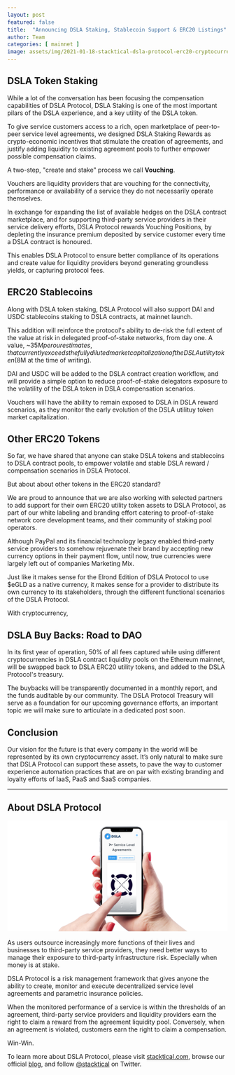 ```yaml
---
layout: post
featured: false
title:  "Announcing DSLA Staking, Stablecoin Support & ERC20 Listings"
author: Team
categories: [ mainnet ]
image: assets/img/2021-01-18-stacktical-dsla-protocol-erc20-cryptocurrency-token-listings-defi.jpg
---
```


## DSLA Token Staking

While a lot of the conversation has been focusing the compensation capabilities of DSLA Protocol, DSLA Staking is one of the most important pilars of the DSLA experience, and a key utility of the DSLA token.

To give service customers access to a rich, open marketplace of peer-to-peer service level agreements, we designed DSLA Staking Rewards as crypto-economic incentives that stimulate the creation of agreements, and justify adding liquidity to existing agreement pools to further empower possible compensation claims. 

A two-step, "create and stake" process we call **Vouching**.

Vouchers are liquidity providers that are vouching for the connectivity, performance or availability of a service they do not necessarily operate themselves. 

In exchange for expanding the list of available hedges on the DSLA contract marketplace, and for supporting third-party service providers in their service delivery efforts, DSLA Protocol rewards Vouching Positions, by depleting the insurance premium deposited by service customer every time a DSLA contract is honoured.

This enables DSLA Protocol to ensure better compliance of its operations and create value for liquidity providers beyond generating groundless yields, or capturing protocol fees.

## ERC20 Stablecoins

Along with DSLA token staking, DSLA Protocol will also support DAI and USDC stablecoins staking to DSLA contracts, at mainnet launch. 

This addition will reinforce the protocol's ability to de-risk the full extent of the value at risk in delegated proof-of-stake networks, from day one. A value, ~$35M per our estimates, that currently exceeds the fully diluted market capitalization of the DSLA utility token ($8M at the time of writing).

DAI and USDC will be added to the DSLA contract creation workflow, and will provide a simple option to reduce proof-of-stake delegators exposure to the volatility of the DSLA token in DSLA compensation scenarios. 

Vouchers will have the ability to remain exposed to DSLA in DSLA reward scenarios, as they monitor the early evolution of the DSLA utilituy token market capitalization.

## Other ERC20 Tokens

So far, we have shared that anyone can stake DSLA tokens and stablecoins to DSLA contract pools, to empower volatile and stable DSLA reward / compensation scenarios in DSLA Protocol. 

But about about other tokens in the ERC20 standard?

We are proud to announce that we are also working with selected partners to add support for their own ERC20 utility token assets to DSLA Protocol, as part of our white labeling and branding effort catering to proof-of-stake network core development teams, and their community of staking pool operators.

Although PayPal and its financial technology legacy enabled third-party service providers to somehow rejuvenate their brand by accepting new currency options in their payment flow, until now, true currencies were largely left out of companies Marketing Mix.

Just like it makes sense for the Elrond Edition of DSLA Protocol to use $eGLD as a native currency, it makes sense for a provider to distribute its own currency to its stakeholders, through the different functional scenarios of the DSLA Protocol.

With cryptocurrency, 


## DSLA Buy Backs: Road to DAO

In its first year of operation, 50% of all fees captured while using different cryptocurrencies in DSLA contract liquidity pools on the Ethereum mainnet, will be swapped back to DSLA ERC20 utility tokens, and added to the DSLA Protocol's treasury. 

The buybacks will be transparently documented in a monthly report, and the funds auditable by our community. The DSLA Protocol Treasury will serve as a foundation for our upcoming governance efforts, an important topic we will make sure to articulate in a dedicated post soon.

## Conclusion

Our vision for the future is that every company in the world will be represented by its own cryptocurrency asset. It’s only natural to make sure that DSLA Protocol can support these assets, to pave the way to customer experience automation practices that are on par with existing branding and loyalty efforts of IaaS, PaaS and SaaS companies.

___

## About DSLA Protocol
![DSLA Protocol, Elrond Edition](/assets/img/dsla-network_square-hand-shot-social_elrond.png)

As users outsource increasingly more functions of their lives and businesses to third-party service providers, they need better ways to manage their exposure to third-party infrastructure risk. Especially when money is at stake.

DSLA Protocol is a risk management framework that gives anyone the ability to create, monitor and execute decentralized service level agreements and parametric insurance policies.

When the monitored performance of a service is within the thresholds of an agreement, third-party service providers and liquidity providers earn the right to claim a reward from the agreement liquidity pool. Conversely, when an agreement is violated, customers earn the right to claim a compensation. 

Win-Win.

To learn more about DSLA Protocol, please visit [stacktical.com](https://stacktical.com), browse our official [blog](https://blog.stacktical.com), and follow [@stacktical](https://twitter.com/Stacktical) on Twitter.

